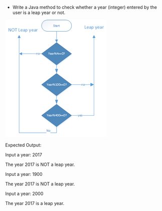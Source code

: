* Write a Java method to check whether a year (integer) entered by the user is a leap year or not.

![Leap Year](methodHW10.png)

Expected Output:

Input a year: 2017                                                                        

The year 2017 is NOT a leap year.

Input a year: 1900

The year 2017 is NOT a leap year.

Input a year: 2000

The year 2017 is a leap year.

